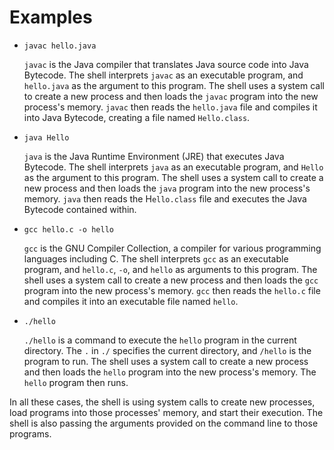 # Examples

*   `javac hello.java`

    `javac` is the Java compiler that translates Java source code into Java Bytecode. The shell interprets `javac` as an executable program, and `hello.java` as the argument to this program. The shell uses a system call to create a new process and then loads the `javac` program into the new process's memory. `javac` then reads the `hello.java` file and compiles it into Java Bytecode, creating a file named `Hello.class`.
*   `java Hello`

    `java` is the Java Runtime Environment (JRE) that executes Java Bytecode. The shell interprets `java` as an executable program, and `Hello` as the argument to this program. The shell uses a system call to create a new process and then loads the `java` program into the new process's memory. `java` then reads the H`ello.class` file and executes the Java Bytecode contained within.
*   `gcc hello.c -o hello`

    `gcc` is the GNU Compiler Collection, a compiler for various programming languages including C. The shell interprets `gcc` as an executable program, and `hello.c`, `-o`, and `hello` as arguments to this program. The shell uses a system call to create a new process and then loads the `gcc` program into the new process's memory. `gcc` then reads the `hello.c` file and compiles it into an executable file named `hello`.
*   `./hello`

    `./hello` is a command to execute the `hello` program in the current directory. The `.` in `./` specifies the current directory, and `/hello` is the program to run. The shell uses a system call to create a new process and then loads the `hello` program into the new process's memory. The `hello` program then runs.

In all these cases, the shell is using system calls to create new processes, load programs into those processes' memory, and start their execution. The shell is also passing the arguments provided on the command line to those programs.
